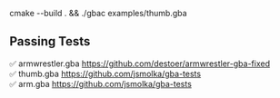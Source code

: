 cmake --build . && ./gbac examples/thumb.gba

## Passing Tests

✅ armwrestler.gba https://github.com/destoer/armwrestler-gba-fixed  
✅ thumb.gba https://github.com/jsmolka/gba-tests  
✅ arm.gba https://github.com/jsmolka/gba-tests

